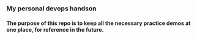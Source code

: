 ### My personal devops handson 

#### The purpose of this repo is to keep all the necessary practice demos at one place, for reference in the future.